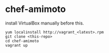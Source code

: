 chef-amimoto
============

install VirtualBox manually before this.


    yum localinstall http://vagrant_<latest>.rpm
    git clone <this-repo>
    cd chef-amimoto
    vagrant up
